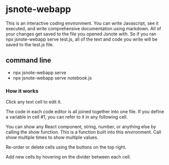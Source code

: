 # jsnote-webapp

This is an interactive coding environment. You can write Javascript, see it executed, and write comprehensive documentation using markdown. All of your changes get saved to the file you opened Jsnote with. So if you ran npx jsnote-webapp serve test.js, all of the text and code you write will be saved to the test.js file.

## command line

- npx jsnote-webapp serve
- npx jsnote-webapp serve notebook.js

### How it works

Click any text cell to edit it.

The code in each code editor is all joined together into one file. If you define a variable in cell #1, you can refer to it in any following cell.

You can show any React component, string, number, or anything else by calling the show function. This is a function built into this environment. Call show multiple times to show multiple values.

Re-order or delete cells using the buttons on the top right.

Add new cells by hovering on the divider between each cell.
